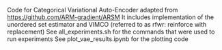 Code for Categorical Variational Auto-Encoder adapted from https://github.com/ARM-gradient/ARSM
It includes implementation of the unordered set estimator and VIMCO (referred to as rfwr: reinforce with replacement)
See all_experiments.sh for the commands that were used to run experiments
See plot_vae_results.ipynb for the plotting code